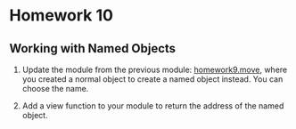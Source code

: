# Homework 10

## Working with Named Objects

1. Update the module from the previous module: [homework9.move](https://github.com/GideonBature/encode-aptos_move/blob/main/exercises/exercise_9/sources/homework9.move), where you created a normal object to create a named object instead. You can choose the name.

2. Add a view function to your module to return the address of the named object.